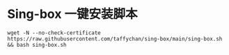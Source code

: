 # Sing-box 一键安装脚本

```shell
wget -N --no-check-certificate https://raw.githubusercontent.com/taffychan/sing-box/main/sing-box.sh && bash sing-box.sh
```